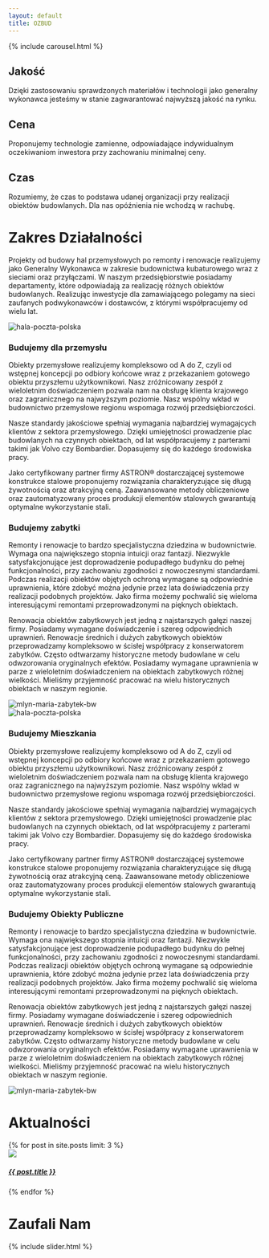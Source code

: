 ```yaml
---
layout: default
title: OZBUD
---
```


<div class="container-fluid no-padding">
  
  <!-- CAROUSEL -->
  {% include carousel.html %}

  <!-- CONTENTS -->
  <!-- FILARY -->
  <div class="container-fluid text-dark p-0">
    <div class="container pt-4 pb-4">
      <div class="row">
        <div class="col-md-4 col-12 grid-item p-3">
          <div class="row">
            <div class="col-xl-3 col-md-12 grid-item">
              <i class="fa fa-award fa-3x pb-4"></i>
            </div>
            <div class="col-xl-9 col-md-12 grid-item">
              <h2 class="text-uppercase">Jakość</h2>
              <p>Dzięki zastosowaniu sprawdzonych materiałów i technologii jako generalny wykonawca jesteśmy w stanie zagwarantować najwyższą jakość na rynku.</p>
            </div>
          </div>
        </div>
        <div class="col-md-4 col-12 grid-item p-3">
          <div class="row">
            <div class="col-xl-3 col-md-12 grid-item">
              <i class="far fa-money-bill-alt fa-3x pb-4"></i>
            </div>
            <div class="col-xl-9 col-md-12 grid-item">
              <h2 class="text-uppercase">Cena</h2>
              <p>Proponujemy technologie zamienne, odpowiadające indywidualnym oczekiwaniom inwestora przy zachowaniu minimalnej ceny.</p>
            </div>
          </div>
        </div>
        <div class="col-md-4 col-12 grid-item p-3">
          <div class="row">
            <div class="col-xl-3 col-md-12 grid-item">
              <i class="fa fa-stopwatch fa-3x pb-4"></i>
            </div>
            <div class="col-xl-9 col-md-12 grid-item">
              <h2 class="text-uppercase">Czas</h2>
              <p>Rozumiemy, że czas to podstawa udanej organizacji przy realizacji obiektów budowlanych. Dla nas opóźnienia nie wchodzą w rachubę.</p>
            </div>
          </div>
        </div>
      </div>
    </div>
  </div>
  <!-- ZAKRES DZIAŁALNOŚCI -->
  <div class="container-fluid div-contrast p-0">
    <div class="container text-white text-center pt-5 pb-5">
    <h1 class="text-uppercase">Zakres Działalności</h1>
    <p>Projekty od budowy hal przemysłowych po remonty i renowacje realizujemy jako Generalny Wykonawca w zakresie budownictwa kubaturowego wraz z sieciami oraz przyłączami. W naszym przedsiębiorstwie posiadamy departamenty, które odpowiadają za realizację różnych obiektów budowlanych. Realizując inwestycje dla zamawiającego polegamy na sieci zaufanych podwykonawców i dostawców, z którymi współpracujemy od wielu lat.</p>
    </div>
  </div>
  <!-- BUDUJEMY DLA PRZEMYSŁU -->
  <div class="container-fluid text-dark pt-5 pb-5">
    <div class="row">
      <div class="col-xl-8 col-lg-6 col-md-6 col-sm-12 col-12 pt-2 pb-2 no-padding">
        <picture>
          <source srcset="{{ site.baseurl }}/assets/img/1400x700/hala-poczta-polska.jpg" media="(min-width: 1600px)">
          <source srcset="{{ site.baseurl }}/assets/img/1200x700/hala-poczta-polska.jpg" media="(min-width: 1430px)">
          <source srcset="{{ site.baseurl }}/assets/img/1000x800/hala-poczta-polska.jpg" media="(min-width: 1260px)">
          <source srcset="{{ site.baseurl }}/assets/img/1000x900/hala-poczta-polska.jpg" media="(min-width: 1110px)">
          <source srcset="{{ site.baseurl }}/assets/img/600x600/hala-poczta-polska.jpg" media="(min-width: 1065px)">
          <source srcset="{{ site.baseurl }}/assets/img/600x800/hala-poczta-polska.jpg" media="(min-width: 900px)">
          <source srcset="{{ site.baseurl }}/assets/img/600x1000/hala-poczta-polska.jpg" media="(min-width: 768px)">
          <img class="img-fluid d-block w-100 rounded-r" src="{{ site.baseurl }}/assets/img/600x800/hala-poczta-polska.jpg" alt="hala-poczta-polska">
        </picture>
      </div>
      <div class="col-xl-4 col-lg-6 col-md-6 col-sm-12 col-12 text-center pt-2 pb-2 pl-4 pr-4">
        <h3 class="text-uppercase">Budujemy dla przemysłu</h3>
        <p class="text-justify">Obiekty przemysłowe realizujemy kompleksowo od A do Z, czyli od wstępnej koncepcji po odbiory końcowe wraz z przekazaniem gotowego obiektu przyszłemu użytkownikowi. Nasz zróżnicowany zespół z wieloletnim doświadczeniem pozwala nam na obsługę klienta krajowego oraz zagranicznego na najwyższym poziomie. Nasz wspólny wkład w budownictwo przemysłowe regionu wspomaga rozwój przedsiębiorczości.</p>
        <p class="text-justify">Nasze standardy jakościowe spełniaj wymagania najbardziej wymagajcych klientów z sektora przemysłowego. Dzięki umiejętności prowadzenie plac budowlanych na czynnych obiektach, od lat współpracujemy z parterami takimi jak Volvo czy Bombardier. Dopasujemy się do każdego środowiska pracy.</p>
        <p class="text-justify">Jako certyfikowany partner firmy ASTRON® dostarczającej systemowe konstrukce stalowe proponujemy rozwiązania charakteryzujące się długą żywotnością oraz atrakcyjną ceną. Zaawansowane metody obliczeniowe oraz zautomatyzowany proces produkcji elementów stalowych gwarantują optymalne wykorzystanie stali.</p>
      </div>
    </div>
  </div>
  <!-- BUDUJEMY ZABYTKI -->
  <div class="container-fluid div-contrast text-white pt-5 pb-5">
    <div class="row">
      <div class="col-xl-4 col-lg-6 col-md-6 col-sm-12 col-12 text-center pt-2 pb-2 pl-4 pr-4">
        <h3 class="text-uppercase">Budujemy zabytki</h3>
        <p class="text-justify">Remonty i renowacje to bardzo specjalistyczna dziedzina w budownictwie. Wymaga ona największego stopnia intuicji oraz fantazji. Niezwykle satysfakcjonujące jest doprowadzenie podupadłego budynku do pełnej funkcjonalności, przy zachowaniu zgodności z nowoczesnymi standardami. Podczas realizacji obiektów objętych ochroną wymagane są odpowiednie uprawnienia, które zdobyć można jedynie przez lata doświadczenia przy realizacji podobnych projektów. Jako firma możemy pochwalić się wieloma interesującymi remontami przeprowadzonymi na pięknych obiektach.</p>
        <p class="text-justify">Renowacja obiektów zabytkowych jest jedną z najstarszych gałęzi naszej firmy. Posiadamy wymagane doświadczenie i szereg odpowiednich uprawnień. Renowacje średnich i dużych zabytkowych obiektów przeprowadzamy kompleksowo w ścisłej współpracy z konserwatorem zabytków. Często odtwarzamy historyczne metody budowlane w celu odwzorowania oryginalnych efektów. Posiadamy wymagane uprawnienia w parze z wieloletnim doświadczeniem na obiektach zabytkowych różnej wielkości. Mieliśmy przyjemność pracować na wielu historycznych obiektach w naszym regionie.</p>
      </div>
      <div class="col-xl-8 col-lg-6 col-md-6 col-sm-12 col-12 pt-2 pb-2 no-padding">
        <picture>
          <source srcset="{{ site.baseurl }}/assets/img/1400x700/mlyn-maria-zabytek-bw.jpg" media="(min-width: 1600px)">
          <source srcset="{{ site.baseurl }}/assets/img/1200x700/mlyn-maria-zabytek-bw.jpg" media="(min-width: 1430px)">
          <source srcset="{{ site.baseurl }}/assets/img/1000x800/mlyn-maria-zabytek-bw.jpg" media="(min-width: 1260px)">
          <source srcset="{{ site.baseurl }}/assets/img/1000x900/mlyn-maria-zabytek-bw.jpg" media="(min-width: 1110px)">
          <source srcset="{{ site.baseurl }}/assets/img/600x600/mlyn-maria-zabytek-bw.jpg" media="(min-width: 1065px)">
          <source srcset="{{ site.baseurl }}/assets/img/600x800/mlyn-maria-zabytek-bw.jpg" media="(min-width: 900px)">
          <source srcset="{{ site.baseurl }}/assets/img/600x1000/mlyn-maria-zabytek-bw.jpg" media="(min-width: 768px)">
          <img class="img-fluid d-block w-100 rounded-l" src="{{ site.baseurl }}/assets/img/600x800/mlyn-maria-zabytek-bw.jpg" alt="mlyn-maria-zabytek-bw">
        </picture>
      </div>
    </div>
  </div>
  <!-- BUDUJEMY MIESZKANIA -->
  <div class="container-fluid text-dark pt-5 pb-5">
    <div class="row">
      <div class="col-xl-8 col-lg-6 col-md-6 col-sm-12 col-12 pt-2 pb-2 no-padding">
        <picture>
          <source srcset="{{ site.baseurl }}/assets/img/1400x700/budynek_miezkalny_nowe_żerniki.jpg" media="(min-width: 1600px)">
          <source srcset="{{ site.baseurl }}/assets/img/1200x700/budynek_miezkalny_nowe_żerniki.jpg" media="(min-width: 1430px)">
          <source srcset="{{ site.baseurl }}/assets/img/1000x800/budynek_miezkalny_nowe_żerniki.jpg" media="(min-width: 1260px)">
          <source srcset="{{ site.baseurl }}/assets/img/1000x900/budynek_miezkalny_nowe_żerniki.jpg" media="(min-width: 1110px)">
          <source srcset="{{ site.baseurl }}/assets/img/600x600/budynek_miezkalny_nowe_żerniki.jpg" media="(min-width: 1065px)">
          <source srcset="{{ site.baseurl }}/assets/img/600x800/budynek_miezkalny_nowe_żerniki.jpg" media="(min-width: 900px)">
          <source srcset="{{ site.baseurl }}/assets/img/600x1000/budynek_miezkalny_nowe_żerniki.jpg" media="(min-width: 768px)">
          <img class="img-fluid d-block w-100 rounded-r" src="{{ site.baseurl }}/assets/img/600x800/budynek_miezkalny_nowe_żerniki.jpg" alt="hala-poczta-polska">
        </picture>
      </div>
      <div class="col-xl-4 col-lg-6 col-md-6 col-sm-12 col-12 text-center pt-2 pb-2 pl-4 pr-4">
        <h3 class="text-uppercase">Budujemy Mieszkania</h3>
        <p class="text-justify">Obiekty przemysłowe realizujemy kompleksowo od A do Z, czyli od wstępnej koncepcji po odbiory końcowe wraz z przekazaniem gotowego obiektu przyszłemu użytkownikowi. Nasz zróżnicowany zespół z wieloletnim doświadczeniem pozwala nam na obsługę klienta krajowego oraz zagranicznego na najwyższym poziomie. Nasz wspólny wkład w budownictwo przemysłowe regionu wspomaga rozwój przedsiębiorczości.</p>
        <p class="text-justify">Nasze standardy jakościowe spełniaj wymagania najbardziej wymagajcych klientów z sektora przemysłowego. Dzięki umiejętności prowadzenie plac budowlanych na czynnych obiektach, od lat współpracujemy z parterami takimi jak Volvo czy Bombardier. Dopasujemy się do każdego środowiska pracy.</p>
        <p class="text-justify">Jako certyfikowany partner firmy ASTRON® dostarczającej systemowe konstrukce stalowe proponujemy rozwiązania charakteryzujące się długą żywotnością oraz atrakcyjną ceną. Zaawansowane metody obliczeniowe oraz zautomatyzowany proces produkcji elementów stalowych gwarantują optymalne wykorzystanie stali.</p>
      </div>
    </div>
  </div>
  <!-- BUDUJEMY OBIEKTY PUBLICZNE -->
  <div class="container-fluid div-contrast text-white pt-5 pb-5">
    <div class="row">
      <div class="col-xl-4 col-lg-6 col-md-6 col-sm-12 col-12 text-center pt-2 pb-2 pl-4 pr-4">
        <h3 class="text-uppercase">Budujemy Obiekty Publiczne</h3>
        <p class="text-justify">Remonty i renowacje to bardzo specjalistyczna dziedzina w budownictwie. Wymaga ona największego stopnia intuicji oraz fantazji. Niezwykle satysfakcjonujące jest doprowadzenie podupadłego budynku do pełnej funkcjonalności, przy zachowaniu zgodności z nowoczesnymi standardami. Podczas realizacji obiektów objętych ochroną wymagane są odpowiednie uprawnienia, które zdobyć można jedynie przez lata doświadczenia przy realizacji podobnych projektów. Jako firma możemy pochwalić się wieloma interesującymi remontami przeprowadzonymi na pięknych obiektach.</p>
        <p class="text-justify">Renowacja obiektów zabytkowych jest jedną z najstarszych gałęzi naszej firmy. Posiadamy wymagane doświadczenie i szereg odpowiednich uprawnień. Renowacje średnich i dużych zabytkowych obiektów przeprowadzamy kompleksowo w ścisłej współpracy z konserwatorem zabytków. Często odtwarzamy historyczne metody budowlane w celu odwzorowania oryginalnych efektów. Posiadamy wymagane uprawnienia w parze z wieloletnim doświadczeniem na obiektach zabytkowych różnej wielkości. Mieliśmy przyjemność pracować na wielu historycznych obiektach w naszym regionie.</p>
      </div>
      <div class="col-xl-8 col-lg-6 col-md-6 col-sm-12 col-12 pt-2 pb-2 no-padding">
        <picture>
          <source srcset="{{ site.baseurl }}/assets/img/1400x700/mlyn-maria-zabytek-bw.jpg" media="(min-width: 1600px)">
          <source srcset="{{ site.baseurl }}/assets/img/1200x700/mlyn-maria-zabytek-bw.jpg" media="(min-width: 1430px)">
          <source srcset="{{ site.baseurl }}/assets/img/1000x800/mlyn-maria-zabytek-bw.jpg" media="(min-width: 1260px)">
          <source srcset="{{ site.baseurl }}/assets/img/1000x900/mlyn-maria-zabytek-bw.jpg" media="(min-width: 1110px)">
          <source srcset="{{ site.baseurl }}/assets/img/600x600/mlyn-maria-zabytek-bw.jpg" media="(min-width: 1065px)">
          <source srcset="{{ site.baseurl }}/assets/img/600x800/mlyn-maria-zabytek-bw.jpg" media="(min-width: 900px)">
          <source srcset="{{ site.baseurl }}/assets/img/600x1000/mlyn-maria-zabytek-bw.jpg" media="(min-width: 768px)">
          <img class="img-fluid d-block w-100 rounded-l" src="{{ site.baseurl }}/assets/img/600x800/mlyn-maria-zabytek-bw.jpg" alt="mlyn-maria-zabytek-bw">
        </picture>
      </div>
    </div>
  </div>
  <!-- <div class="container-fluid div-contrast text-white">
    <div class="row">
      <div class="col-xl-4 col-md-6 text-center p-3">
        <h3 class="text-uppercase">Budujemy zabytki</h3>
        <p class="text-justify">Nasze standardy jakościowe spełniaj wymagania najbardziej wymagajcych klientów z sektora przemysłowego. Dzięki umiejętności prowadzenie plac budowlanych na czynnych obiektach, od lat współpracujemy z parterami takimi jak Volvo czy Bombardier. Dopasujemy się do każdego środowiska pracy.</p>
        <h3>Certyfikowany partner Astron</h3>
        <p class="text-justify mb-0">Jako certyfikowany partner firmy ASTRON® dostarczającej systemowe konstrukce stalowe proponujemy rozwiązania charakteryzujące się długą żywotnością oraz atrakcyjną ceną. Zaawansowane metody obliczeniowe oraz zautomatyzowany proces produkcji elementów stalowych gwarantują optymalne wykorzystanie stali.</p>
      </div>
      <div class="col-xl-8 col-md-6 no-padding">
        <picture>
          <source srcset="{{ site.baseurl }}/assets/img/1000x400/hala-poczta-polska.jpg" media="(min-width: 1500px)">
          <source srcset="{{ site.baseurl }}/assets/img/1000x600/hala-poczta-polska.jpg" media="(min-width: 1270px)">
          <source srcset="{{ site.baseurl }}/assets/img/1000x800/hala-poczta-polska.jpg" media="(min-width: 1010px)">
          <img class="img-fluid d-block w-100" src="{{ site.baseurl }}/assets/img/600x800/hala-poczta-polska.jpg" alt="hala-poczta-polska">
        </picture>
      </div>
    </div>
  </div> -->
  <div class="container-fluid div-contrast text-white p-0">
    <div class="container text-center text-uppercase">
      <h1 class="pt-4">Aktualności</h1>
      <div class="row">
        {% for post in site.posts limit: 3 %}
          <div class="col-md-4 col-12 grid-item p-3">
            <div class="grd-dark">
              <a href="{{ site.baseurl }}{{ post.url }}">
                <picture>
                  <source srcset="{{ site.baseurl }}/assets/img/800x600{{ post.feat-img }}" media="(min-width: 1400px)">
                  <source srcset="{{ site.baseurl }}/assets/img/600x600{{ post.feat-img }}" media="(min-width: 768px)">
                  <img class="img-fluid w-100 rounded-top" src="{{ site.baseurl }}/assets/img/800x600{{ post.feat-img }}" style="object-fit: cover;">
                </picture>
                <h5 class="capitalize text-white pt-3 pb-4 pl-3 pr-3">{{ post.title }}</h5>
              </a>
            </div>
          </div>
        {% endfor %}
      </div>
    </div>
  </div>
  <div class="container text-dark text-center text-uppercase mt-4">
    <h1>Zaufali Nam</h1>
  </div>
  <!-- SLIDER -->
  {% include slider.html %}